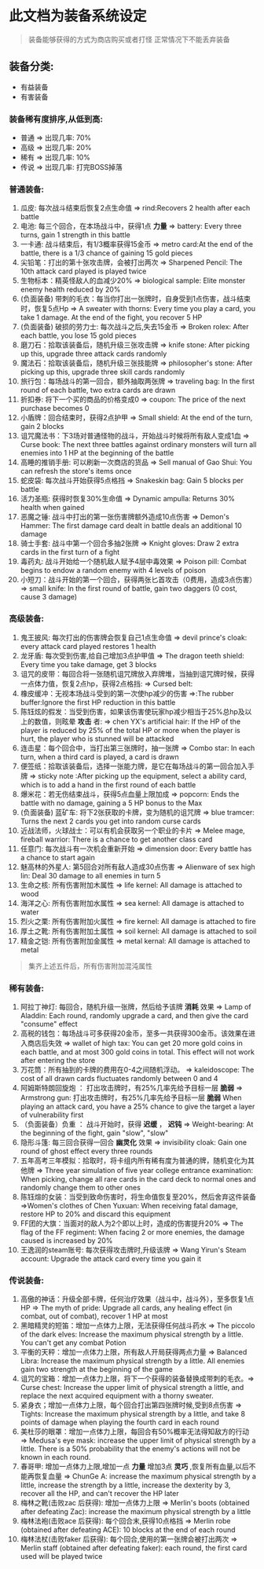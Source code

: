 # 此文档为装备系统设定
> 装备能够获得的方式为商店购买或者打怪
> 正常情况下不能丢弃装备

## 装备分类:
- 有益装备
- 有害装备


### 装备稀有度排序,从低到高:
- 普通 => 出现几率: 70%
- 高级 => 出现几率: 20%
- 稀有 => 出现几率: 10%
- 传说 => 出现几率: 打完BOSS掉落

### 普通装备:
1. 瓜皮: 每次战斗结束后恢复2点生命值 => rind:Recovers 2 health after each battle
1. 电池: 每三个回合，在本场战斗中，获得1点 __力量__ => battery: Every three turns, gain 1 strength in this battle
1. 一卡通: 战斗结束后，有1/3概率获得15金币 => metro card:At the end of the battle, there is a 1/3 chance of gaining 15 gold pieces
1. 尖铅笔：打出的第十张攻击牌，会被打出两次 => Sharpened Pencil: The 10th attack card played is played twice
1. 生物标本：精英怪敌人的血减少20% => biological sample: Elite monster enemy health reduced by 20%
1. (负面装备) 带刺的毛衣：每当你打出一张牌时，自身受到1点伤害，战斗结束时，恢复5点Hp => A sweater with thorns: Every time you play a card, you take 1 damage. At the end of the fight, you recover 5 HP
1. (负面装备) 破损的劳力士: 每次战斗之后,失去15金币 => Broken rolex: After each battle, you lose 15 gold pieces
1. 磨刀石：拾取该装备后，随机升级三张攻击牌 => knife stone: After picking up this, upgrade three attack cards randomly
1. 魔法石：拾取该装备后，随机升级三张技能牌 => philosopher's stone: After picking up this, upgrade three skill cards randomly
1. 旅行包：每场战斗的第一回合，额外抽取两张牌 => traveling bag: In the first round of each battle, two extra cards are drawn
1. 折扣券: 将下一个买的商品的价格变成0 => coupon: The price of the next purchase becomes 0
1. 小盾牌：回合结束时，获得2点护甲 => Small shield: At the end of the turn, gain 2 blocks
1. 诅咒魔法书：下3场对普通怪物的战斗，开始战斗时候将所有敌人变成1血 => Curse book: The next three battles against ordinary monsters will turn all enemies into 1 HP at the beginning of the battle
1. 高睡的推销手册: 可以刷新一次商店的货品 => Sell manual of Gao Shui: You can refresh the store's items once
1. 蛇皮袋: 每次战斗开始获得5点格挡 => Snakeskin bag: Gain 5 blocks per battle
1. 活力圣瓶: 获得时恢复30%生命值 => Dynamic ampulla: Returns 30% health when gained
1. 恶魔之锤: 战斗中打出的第一张伤害牌额外造成10点伤害 => Demon's Hammer: The first damage card dealt in battle deals an additional 10 damage
1. 骑士手套: 战斗中第一个回合多抽2张牌 => Knight gloves: Draw 2 extra cards in the first turn of a fight
1. 毒药丸: 战斗开始给一个随机敌人赋予4层中毒效果 => Poison pill: Combat begins to endow a random enemy with 4 levels of poison
1. 小短刀：战斗开始的第一个回合，获得两张匕首攻击（0费用，造成3点伤害）=> small knife: In the first round of battle, gain two daggers (0 cost, cause 3 damage)

### 高级装备:
1. 鬼王披风: 每次打出的伤害牌会恢复自己1点生命值 => devil prince's cloak: every attack card played restores 1 health
1. 龙牙盾: 每次受到伤害,给自己增加3点护甲值 => The dragon teeth shield: Every time you take damage, get 3 blocks
1. 诅咒的皮带：每回合将一张随机诅咒牌放入弃牌堆，当抽到诅咒牌时候，获得一点体力值，恢复2点hp，获得2点格挡: => Cursed belt:
1. 橡皮缓冲：无视本场战斗受到的第一次使hp减少的伤害 =>:The rubber buffer:Ignore the first HP reduction in this battle
1. 陈钰炫的假发：当受到伤害，如果该伤害使玩家hp减少相当于25%总hp及以上的数值，则眩晕 __攻击__ 者: => chen YX's artificial hair: If the HP of the player is reduced by 25% of the total HP or more when the player is hurt, the player who is stunned will be attacked
1. 连击星：每个回合中，当打出第三张牌时，抽一张牌 => Combo star: In each turn, when a third card is played, a card is drawn
1. 便签纸：拾取该装备后，选择一张能力牌，是它在每场战斗的第一回合加入手牌 => sticky note :After picking up the equipment, select a ability card, which is to add a hand in the first round of each battle
1. 爆米花：若无伤结束战斗，获得5点血量上限加成 => popcorn: Ends the battle with no damage, gaining a 5 HP bonus to the Max
1. (负面装备) 蓝矿车: 将下2张获取的卡牌，变为随机的诅咒牌 => blue tramcer:  Turns the next 2 cards you get into random curse cards
1. 近战法师，火球战士：可以有机会获取另一个职业的卡片 => Melee mage, fireball warrior: There is a chance to get another class card
1. 任意门: 每次战斗有一次机会重新开始 => dimension door: Every battle has a chance to start again
1. 魅高林的外星人: 第5回合对所有敌人造成30点伤害 => Alienware of sex high lin: Deal 30 damage to all enemies in turn 5
1. 生命之核: 所有伤害附加木属性 => life kernel: All damage is attached to wood
1. 海洋之心: 所有伤害附加水属性 => sea kernel: All damage is attached to water
1. 烈火之栗: 所有伤害附加火属性 => fire kernel: All damage is attached to fire
1. 厚土之靴: 所有伤害附加土属性 => soil kernel: All damage is attached to soil
1. 精金之铠: 所有伤害附加金属性 => metal kernal: All damage is attached to metal
> 集齐上述五件后，所有伤害附加混沌属性

### 稀有装备:
1. 阿拉丁神灯: 每回合，随机升级一张牌，然后给予该牌 __消耗__ 效果 =>  Lamp of Aladdin: Each round, randomly upgrade a card, and then give the card "consume" effect
1. 高税的钱包：每场战斗可多获得20金币，至多一共获得300金币。该效果在进入商店后失效 => wallet of high tax: You can get 20 more gold coins in each battle, and at most 300 gold coins in total. This effect will not work after entering the store
1. 万花筒：所有抽到的卡牌的费用在0-4之间随机浮动。 => kaleidoscope: The cost of all drawn cards fluctuates randomly between 0 and 4
1. 阿姆斯特朗回旋炮 ： 打出攻击牌时，有25%几率先给予目标一层 __脆弱__ => Armstrong gun: 
打出攻击牌时，有25%几率先给予目标一层 __脆弱__
When playing an attack card, you have a 25% chance to give the target a layer of vulnerability first
1. （负面装备）负重 ： 战斗开始时，获得 __迟缓__ ， __迟钝__ => Weight-bearing: At the beginning of the fight, gain "slow", "slow"
1. 隐形斗篷: 每三回合获得一回合 __幽灵化__ 效果 => invisibility cloak: Gain one round of ghost effect every three rounds
1. 五年高考三年模拟：拾取时，将卡组内所有稀有度为普通的牌，随机变化为其他牌 => Three year simulation of five year college entrance examination: When picking, change all rare cards in the card deck to normal ones and randomly change them to other ones
1. 陈钰煊的女装：当受到致命伤害时，将生命值恢复至20%，然后舍弃这件装备 =>Women's clothes of Chen Yuxuan:  When receiving fatal damage, restore HP to 20% and discard this equipment
1. FF团的大旗：当面对的敌人为2个即以上时，造成的伤害提升20% => The flag of the FF regiment: When facing 2 or more enemies, the damage caused is increased by 20%
1. 王逸润的steam账号: 每次获得攻击牌时,升级该牌 => Wang Yirun's Steam account: Upgrade the attack card every time you gain it

### 传说装备:

1. 高傲的神话：升级全部卡牌，任何治疗效果（战斗中，战斗外），至多恢复1点HP => The myth of pride: Upgrade all cards, any healing effect (in combat, out of combat), recover 1 HP at most
1. 黑暗精灵的短笛：增加一点体力上限，无法获得任何战斗药水 => The piccolo of the dark elves: Increase the maximum physical strength by a little. You can't get any combat Potion
1. 平衡的天秤：增加一点体力上限，所有敌人开局获得两点力量 => Balanced Libra: Increase the maximum physical strength by a little. All enemies gain two strength at the beginning of the game
1. 诅咒的宝箱：增加一点体力上限，将下一个获得的装备替换成带刺的毛衣。=> Curse chest: Increase the upper limit of physical strength a little, and replace the next acquired equipment with a thorny sweater.
1. 紧身衣；增加一点体力上限，每个回合打出第四张牌时候,受到8点伤害 => Tights: Increase the maximum physical strength by a little, and take 8 points of damage when playing the fourth card in each round
1. 美杜莎的眼罩：增加一点体力上限，每回合有50%概率无法得知敌方的行动 => Medusa's eye mask: increase the upper limit of physical strength by a little. There is a 50% probability that the enemy's actions will not be known in each round.
1. 春哥甲: 增加一点体力上限,增加一点 __力量__ 增加3点 __灵巧__ ,恢复所有血量,以后不能再恢复血量 => ChunGe A: increase the maximum physical strength by a little, increase the strength by a little, increase the dexterity by 3, recover all the HP, and can't recover the HP later
1. 梅林之靴(击败zac 后获得): 增加一点体力上限 => Merlin's boots (obtained after defeating Zac): increase the maximum physical strength by a little
1. 梅林法袍(击败ace 后获得): 每个回合末,获得10点格挡 => Merlin robe (obtained after defeating ACE): 10 blocks at the end of each round
1. 梅林法杖(击败faker 后获得): 每个回合,使用的第一张牌会被打出两次 => Merlin staff (obtained after defeating faker): each round, the first card used will be played twice
